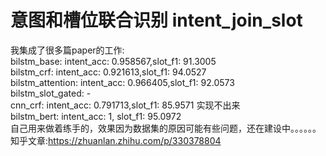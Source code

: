 # 意图和槽位联合识别 intent_join_slot
我集成了很多篇paper的工作:  
bilstm_base: intent_acc: 0.958567,slot_f1: 91.3005    
bilstm_crf: intent_acc: 0.921613,slot_f1: 94.0527  
bilstm_attention: intent_acc: 0.966405,slot_f1: 92.0573  
bilstm_slot_gated: -  
cnn_crf: intent_acc: 0.791713,slot_f1: 85.9571 实现不出来    
bilstm_bert: intent_acc: 1, slot_f1: 95.0972  
自己用来做着练手的，效果因为数据集的原因可能有些问题，还在建设中。。。。。。  
知乎文章:https://zhuanlan.zhihu.com/p/330378804  

